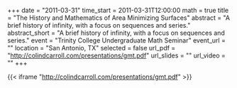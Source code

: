 +++
date = "2011-03-31"
time_start = 2011-03-31T12:00:00
math = true
title = "The History and Mathematics of Area Minimizing Surfaces"
abstract = "A brief history of infinity, with a focus on sequences and series."
abstract_short = "A brief history of infinity, with a focus on sequences and series."
event = "Trinity College Undergraduate Math Seminar"
event_url = ""
location = "San Antonio, TX"
selected = false
url_pdf = "http://colindcarroll.com/presentations/gmt.pdf"
url_slides = ""
url_video = ""
+++

{{< iframe "http://colindcarroll.com/presentations/gmt.pdf" >}}
